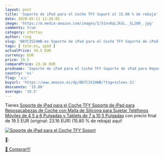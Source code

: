 ```yaml
---
layout: post
title: 'Soporte de iPad para el Coche TFY Soport al 15.80 % de rebaja'
date: 2020-05-11 11:26:01
image: 'https://m.media-amazon.com/images/I/51nnKqLJkSL._SL200_.jpg'
comments: true
category: ofertas
author: ring
slug: 'B07C3S24WB-es Soporte de iPad para el Coche TFY Soporte de iPad para...'
tags: [ tole.es, ipad ]
actualPrice: 19.5 EUR
currency: EUR
price: 19.5
comparePrice: 23.16 EUR
prodname: 'Soporte de iPad para el Coche TFY Soporte de iPad para Reposacabezas de Coche con Malla de Silicona para Sujetar Teléfonos Móviles de 4 5 a 6 Pulgadas y Tablets de 7 a 10 5 Pulgadas'
country: 'es'
flag: '🇪🇸'
buyurl: 'https://www.amazon.es/dp/B07C3S24WB/?tag=tolees-21'
descuento: '15.80'
average: '19.5'
---
```


Tienes [Soporte de iPad para el Coche TFY Soporte de iPad para Reposacabezas de Coche con Malla de Silicona para Sujetar Teléfonos Móviles de 4 5 a 6 Pulgadas y Tablets de 7 a 10 5 Pulgadas](https://www.amazon.es/dp/B07C3S24WB/?tag=tolees-21) con precio final de  19.5 EUR (original: 23.16 EUR) (15.80 %  de rebaja) aqui!

[![Soporte de iPad para el Coche TFY Soport](https://m.media-amazon.com/images/I/51nnKqLJkSL._SL200_.jpg)](https://www.amazon.es/dp/B07C3S24WB/?tag=tolees-21)

🔎:


[🛒 Comprar!!!](https://www.amazon.es/dp/B07C3S24WB/?tag=tolees-21)
